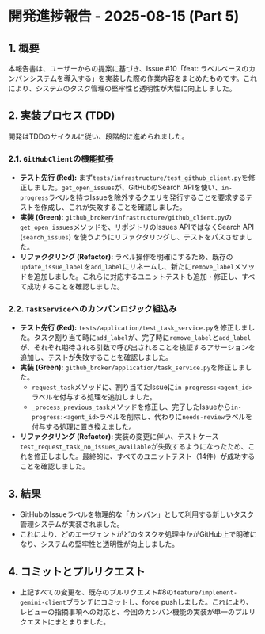 # 開発進捗報告 - 2025-08-15 (Part 5)

## 1. 概要

本報告書は、ユーザーからの提案に基づき、Issue #10「feat: ラベルベースのカンバンシステムを導入する」を実装した際の作業内容をまとめたものです。これにより、システムのタスク管理の堅牢性と透明性が大幅に向上しました。

## 2. 実装プロセス (TDD)

開発はTDDのサイクルに従い、段階的に進められました。

### 2.1. `GitHubClient`の機能拡張

-   **テスト先行 (Red):** まず`tests/infrastructure/test_github_client.py`を修正しました。`get_open_issues`が、GitHubのSearch APIを使い、`in-progress`ラベルを持つIssueを除外するクエリを発行することを要求するテストを作成し、これが失敗することを確認しました。
-   **実装 (Green):** `github_broker/infrastructure/github_client.py`の`get_open_issues`メソッドを、リポジトリのIssues APIではなくSearch API (`search_issues`) を使うようにリファクタリングし、テストをパスさせました。
-   **リファクタリング (Refactor):** ラベル操作を明確にするため、既存の`update_issue_label`を`add_label`にリネームし、新たに`remove_label`メソッドを追加しました。これらに対応するユニットテストも追加・修正し、すべて成功することを確認しました。

### 2.2. `TaskService`へのカンバンロジック組込み

-   **テスト先行 (Red):** `tests/application/test_task_service.py`を修正しました。タスク割り当て時に`add_label`が、完了時に`remove_label`と`add_label`が、それぞれ期待される引数で呼び出されることを検証するアサーションを追加し、テストが失敗することを確認しました。
-   **実装 (Green):** `github_broker/application/task_service.py`を修正しました。
    -   `request_task`メソッドに、割り当てたIssueに`in-progress:<agent_id>`ラベルを付与する処理を追加しました。
    -   `_process_previous_task`メソッドを修正し、完了したIssueから`in-progress:<agent_id>`ラベルを削除し、代わりに`needs-review`ラベルを付与する処理に置き換えました。
-   **リファクタリング (Refactor):** 実装の変更に伴い、テストケース`test_request_task_no_issues_available`が失敗するようになったため、これを修正しました。最終的に、すべてのユニットテスト（14件）が成功することを確認しました。

## 3. 結果

-   GitHubのIssueラベルを物理的な「カンバン」として利用する新しいタスク管理システムが実装されました。
-   これにより、どのエージェントがどのタスクを処理中かがGitHub上で明確になり、システムの堅牢性と透明性が向上しました。

## 4. コミットとプルリクエスト

-   上記すべての変更を、既存のプルリクエスト#8の`feature/implement-gemini-client`ブランチにコミットし、force pushしました。これにより、レビューの指摘事項への対応と、今回のカンバン機能の実装が単一のプルリクエストにまとまりました。
